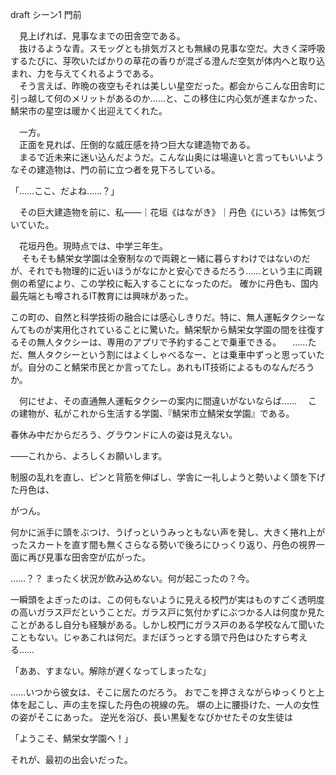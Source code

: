 draft シーン1 門前

　見上げれば、見事なまでの田舎空である。  
　抜けるような青。スモッグとも排気ガスとも無縁の見事な空だ。大きく深呼吸するたびに、芽吹いたばかりの草花の香りが混ざる澄んだ空気が体内へと取り込まれ、力を与えてくれるようである。  
　そう言えば、昨晩の夜空もそれは美しい星空だった。都会からこんな田舎町に引っ越して何のメリットがあるのか……と、この移住に内心気が進まなかった、鯖栄市の星空は暖かく出迎えてくれた。

　一方。  
　正面を見れば、圧倒的な威圧感を持つ巨大な建造物である。  
　まるで近未来に迷い込んだようだ。こんな山奥には場違いと言ってもいいようなその建造物は、門の前に立つ者を見下ろしている。

「……ここ、だよね……？」

　その巨大建造物を前に、私――｜花垣《はながき》｜丹色《にいろ》は怖気づいていた。

　花垣丹色。現時点では、中学三年生。  
　
そもそも鯖栄女学園は全寮制なので両親と一緒に暮らすわけではないのだが、それでも物理的に近いほうがなにかと安心できるだろう……という主に両親側の希望により、この学校に転入することになったのだ。
確かに丹色も、国内最先端とも噂されるIT教育には興味があった。


この町の、自然と科学技術の融合には感心しきりだ。特に、無人運転タクシーなんてものが実用化されていることに驚いた。鯖栄駅から鯖栄女学園の間を往復するその無人タクシーは、専用のアプリで予約することで乗車できる。
　……ただ、無人タクシーという割にはよくしゃべるなー、とは乗車中ずっと思っていたが。自分のこと鯖栄市民とか言ってたし。あれもIT技術によるものなんだろうか。

　何にせよ、その直通無人運転タクシーの案内に間違いがないならば……
　この建物が、私がこれから生活する学園、『鯖栄市立鯖栄女学園』である。


春休み中だからだろう、グラウンドに人の姿は見えない。


――これから、よろしくお願いします。

制服の乱れを直し、ピンと背筋を伸ばし、学舎に一礼しようと勢いよく頭を下げた丹色は、

がつん。

何かに派手に頭をぶつけ、うげっというみっともない声を発し、大きく捲れ上がったスカートを直す間も無くさらなる勢いで後ろにひっくり返り、丹色の視界一面に再び見事な田舎空が広がった。

……？？
まったく状況が飲み込めない。何が起こったの？今。

一瞬頭をよぎったのは、この何もないように見える校門が実はものすごく透明度の高いガラス戸だということだ。ガラス戸に気付かずにぶつかる人は何度か見たことがあるし自分も経験がある。しかし校門にガラス戸のある学校なんて聞いたこともない。じゃあこれは何だ。まだぼうっとする頭で丹色はひたすら考える……

「ああ、すまない。解除が遅くなってしまったな」

……いつから彼女は、そこに居たのだろう。
おでこを押さえながらゆっくりと上体を起こし、声の主を探した丹色の視線の先。
塀の上に腰掛けた、一人の女性の姿がそこにあった。
逆光を浴び、長い黒髪をなびかせたその女生徒は

「ようこそ、鯖栄女学園へ！」

それが、最初の出会いだった。